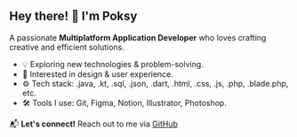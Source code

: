 ## Hey there! 👋 I'm Poksy

A passionate **Multiplatform Application Developer** who loves crafting creative and efficient solutions.

- 💡 Exploring new technologies & problem-solving.
- 🎨 Interested in design & user experience.
- ⚙️ Tech stack: .java, .kt, .sql, .json, .dart, .html, .css, .js, .php, .blade.php, etc.
- 🛠 Tools I use: Git, Figma, Notion, Illustrator, Photoshop.

📬 **Let's connect!** Reach out to me via [GitHub](https://github.com/poksyy)

